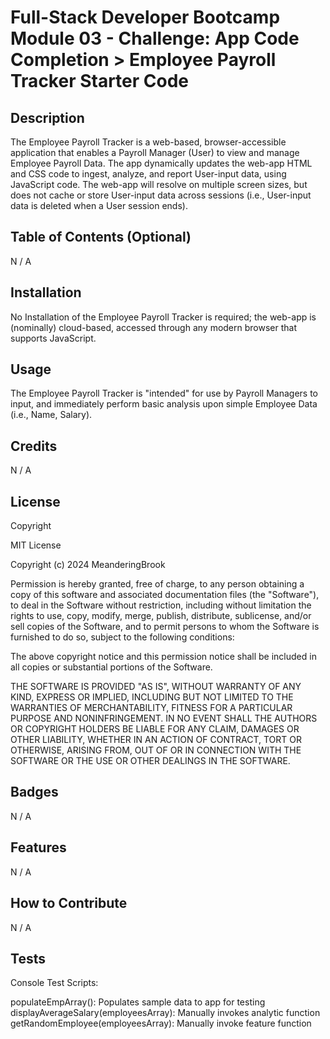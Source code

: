 # Full-Stack Developer Bootcamp Module 03 - Challenge: App Code Completion > Employee Payroll Tracker Starter Code

## Description

The Employee Payroll Tracker is a web-based, browser-accessible application that enables a Payroll Manager (User) to view and manage Employee Payroll Data. 
The app dynamically updates the web-app HTML and CSS code to ingest, analyze, and report User-input data, using JavaScript code. 
The web-app will resolve on multiple screen sizes, but does not cache or store User-input data across sessions (i.e., User-input data is deleted when a User session ends).

## Table of Contents (Optional)

N / A


## Installation

No Installation of the Employee Payroll Tracker is required; the web-app is (nominally) cloud-based, accessed through any modern browser that supports JavaScript.


## Usage

The Employee Payroll Tracker is "intended" for use by Payroll Managers to input, and immediately perform basic analysis upon simple Employee Data (i.e., Name, Salary).


## Credits

N / A


## License

Copyright <YEAR> <COPYRIGHT Chris Milazzo>

MIT License

Copyright (c) 2024 MeanderingBrook

Permission is hereby granted, free of charge, to any person obtaining a copy
of this software and associated documentation files (the "Software"), to deal
in the Software without restriction, including without limitation the rights
to use, copy, modify, merge, publish, distribute, sublicense, and/or sell
copies of the Software, and to permit persons to whom the Software is
furnished to do so, subject to the following conditions:

The above copyright notice and this permission notice shall be included in all
copies or substantial portions of the Software.

THE SOFTWARE IS PROVIDED "AS IS", WITHOUT WARRANTY OF ANY KIND, EXPRESS OR
IMPLIED, INCLUDING BUT NOT LIMITED TO THE WARRANTIES OF MERCHANTABILITY,
FITNESS FOR A PARTICULAR PURPOSE AND NONINFRINGEMENT. IN NO EVENT SHALL THE
AUTHORS OR COPYRIGHT HOLDERS BE LIABLE FOR ANY CLAIM, DAMAGES OR OTHER
LIABILITY, WHETHER IN AN ACTION OF CONTRACT, TORT OR OTHERWISE, ARISING FROM,
OUT OF OR IN CONNECTION WITH THE SOFTWARE OR THE USE OR OTHER DEALINGS IN THE
SOFTWARE.


## Badges

N / A


## Features

N / A


## How to Contribute

N / A


## Tests

Console Test Scripts:

  populateEmpArray(): Populates sample data to app for testing
  displayAverageSalary(employeesArray): Manually invokes analytic function
  getRandomEmployee(employeesArray): Manually invoke feature function

